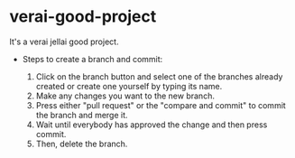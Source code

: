 # verai-good-project
It's a verai jellai good project.

- Steps to create a branch and commit:

  1. Click on the branch button and select one of the branches already created or create one yourself by typing its name.
  2. Make any changes you want to the new branch.
  3. Press either "pull request" or the "compare and commit" to commit the branch and merge it.
  4. Wait until everybody has approved the change and then press commit.
  5. Then, delete the branch.
